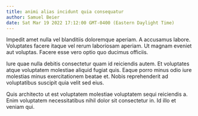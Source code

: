 ```yaml
---
title: animi alias incidunt quia consequatur
author: Samuel Beier
date: Sat Mar 19 2022 17:12:00 GMT-0400 (Eastern Daylight Time)
---
```

Impedit amet nulla vel blanditiis doloremque aperiam. A accusamus labore. Voluptates facere itaque vel rerum laboriosam aperiam. Ut magnam eveniet aut voluptas. Facere esse vero optio quo ducimus officiis.

 Iure quae nulla debitis consectetur quam id reiciendis autem. Et voluptates atque voluptatem molestiae aliquid fugiat quis. Eaque porro minus odio iure molestias minus exercitationem beatae et. Nobis reprehenderit ad voluptatibus suscipit quia velit sed eius.

 Quis architecto ut est voluptatem molestiae voluptatem sequi reiciendis a. Enim voluptatem necessitatibus nihil dolor sit consectetur in. Id illo et veniam qui.